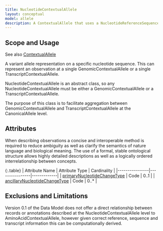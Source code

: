 ```yaml
---
title: NucleotideContextualAllele
layout: conceptual
model: allele
description: A ContextualAllele that uses a NucleotideReferenceSequence as its ReferenceSequence.
---
```



Scope and Usage
---------------

See also [ContextualAllele](contextual_allele.html)

A variant allele representation on a specific nucleotide sequence.  This can represent an observation at a single GenomicContextualAllele or a single TranscriptContextualAllele.

NucleotideContextualAllele is an abstract class, so any NucleotideContextualAllele must be either a GenomicContextualAllele or a TranscriptContextualAllele.

The purpose of this class is to facilitate aggregation between GenomicContextualAllele and TranscriptContextualAllele at the CanonicalAllele level.

Attributes
--------------------

When describing observations a concise and interoperable method is required to reduce ambiguity as well as clarify the semantics of nature language and biological meaning. The use of a formal, stable ontological structure allows highly detailed descriptions as well as a logically ordered interrelationship between concepts.

{:.table}
| Attribute Name | Attribute Type | Cardinality |
|----------------|----------------|-------------|
| [primaryNucleotideChangeType](/allele/value_set_list/primary_nucleotide_change_type.html) | Code | 0..1 |
| [ancillaryNucleotideChangeType](/allele/value_set_list/ancillary_nucleotide_change_type.html) | Code | 0..* |

Exclusions and Limitations
--------------------------

Version 0.1 of the Data Model does not offer a direct relationship between records or annotations described at the NucleotideContextualAllele level to AminoAcidContextualAllele, however given correct reference, sequence and transcript information this can be computationally derived.


